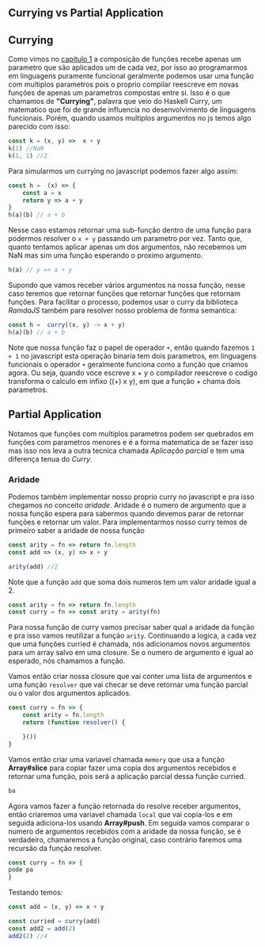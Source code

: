 ## Currying vs Partial Application

## Currying

Como vimos no [capitulo 1](https://github.com/anabastos/Functional-Book-ES6/blob/master/02-%CE%BB-calculus/02-%CE%BB-calculus.md) a composição de funções recebe apenas um parametro que são aplicados um de cada vez, por isso ao programarmos em linguagens puramente funcional geralmente podemos usar uma função com multiplos parametros pois o proprio compilar reescreve em novas funções de apenas um parametros compostas entre si. Isso é o que chamamos de **"Currying"**, palavra que veio do Haskell Curry, um matematico que foi de grande influencia no desenvolvimento de linguagens funcionais.
Porém, quando usamos multiplos argumentos no js temos algo parecido com isso: 

```javascript
const k = (x, y) =>  x + y
k(1) //NaN
k(1, 1) //2
```

Para simularmos um currying no javascript podemos fazer algo assim:
```javascript
const h =  (x) => {
    const a = x
    return y => a + y 
}
h(a)(b) // a + b
```

Nesse caso estamos retornar uma sub-função dentro de uma função para podermos resolver o `x + y` passando um parametro por vez.
Tanto que, quanto tentamos aplicar apenas um dos argumentos, não recebemos um NaN mas sim uma função esperando o proximo argumento.

```javascript
h(a) // y => a + y
```

Supondo que vamos receber vários argumentos na nossa função, nesse caso teremos que retornar funções que retornar funções que retornam funções. Para facilitar o processo, podemos usar o curry da biblioteca *RamdaJS* também para resolver nosso problema de forma semantica:
```javascript
const h =  curry((x, y) -> x + y)
h(a)(b) // a + b
```

Note que nossa função faz o papel de operador `+`, então quando fazemos `1 + 1` no javascript esta operação binaria tem dois parametros, em linguagens funcionais o operador `+` geralmente funciona como a função que criamos agora. Ou seja, quando voce escreve x + y o compilador reescreve o codigo transforma o calculo em infixo ((+) x y), em que a função + chama dois parametros.

## Partial Application

Notamos que funções com multiplos parametros podem ser quebrados em funções com parametros menores e é a forma matematica de se fazer isso mas isso nos leva a outra tecnica chamada *Aplicação parcial* e tem uma diferença tenua do *Curry*.


### Aridade

Podemos também implementar nosso proprio curry no javascript e pra isso chegamos no conceito *aridade*. Aridade é o numero de argumento que a nossa função espera para sabermos quando devemos parar de retornar funções e retornar um valor. Para implementarmos nosso curry temos de primeiro saber a aridade de nossa função

```javascript
const arity = fn => return fn.length
const add => (x, y) => x + y

arity(add) //2
```

Note que a função `add` que soma dois numeros tem um valor aridade igual a 2.

```javascript
const arity = fn => return fn.length
const curry = fn => const arity = arity(fn)
```

Para nossa função de curry vamos precisar saber qual a aridade da função e pra isso vamos reutilizar a função `arity`.
Continuando a logica, a cada vez que uma funções curried é chamada, nós adicionamos novos argumentos para um array salvo em uma closure. Se o numero de argumento é igual ao esperado, nós chamamos a função.

Vamos então criar nossa closure que vai conter uma lista de argumentos e uma função `resolver` que vai checar se deve retornar uma função parcial ou o valor dos argumentos aplicados.

```javascript
const curry = fn => {
    const arity = fn.length
    return (function resolver() {

    }())
}
```

Vamos então criar uma variavel chamada `memory` que usa a função **Array#slice** para copiar fazer uma copia dos argumentos recebidos e retornar uma função, pois será a aplicação parcial dessa função curried.

```javascript
ba
```

Agora vamos fazer a função retornada do resolve receber argumentos, então criaremos uma variavel chamada `local` que vai copia-los e em seguida adiciona-los usando **Array#push**. Em seguida vamos comparar o numero de argumentos recebidos com a aridade da nossa função, se é verdadeiro, chamaremos a função original, caso contrário faremos uma recursão da função resolver.

```javascript
const curry = fn => {
pode pa
}
```

Testando temos:

```javascript
const add = (x, y) => x + y

const curried = curry(add)
const add2 = add(2)
add2(2) //4
```
